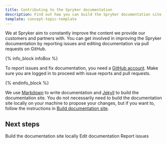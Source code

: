```yaml
---
title: Contributing to the Spryker documentation
description: Find out how you can build the Spryker documentation site and contribute to docs
template: concept-topic-template
---
```


We at Spryker aim to constantly improve the content we provide our customers and partners with. You can get involved in improving the Spryker documentation by reporting issues and editing documentation via pull requests on GitHub.

{% info_block infoBox %}

To report issues and fix documentation, you need a [GitHub account](https://github.com/join). Make sure you are logged in to proceed with issue reports and pull requests.

{% endinfo_block %}

We use [Markdown](https://guides.github.com/features/mastering-markdown/) to write documentation and [Jekyll](https://jekyllrb.com/) to build the documentation site. You do not necessarily need to build the documentation site locally on your machine to propose your changes, but if you want to, follow the instructions in [Build documentation site](/docs/scos/user/intro-to-spryker/contribute-to-documentation/build-the-documentation-site.html).

## Next steps
Build the documentation site locally
Edit documentation
Report issues


